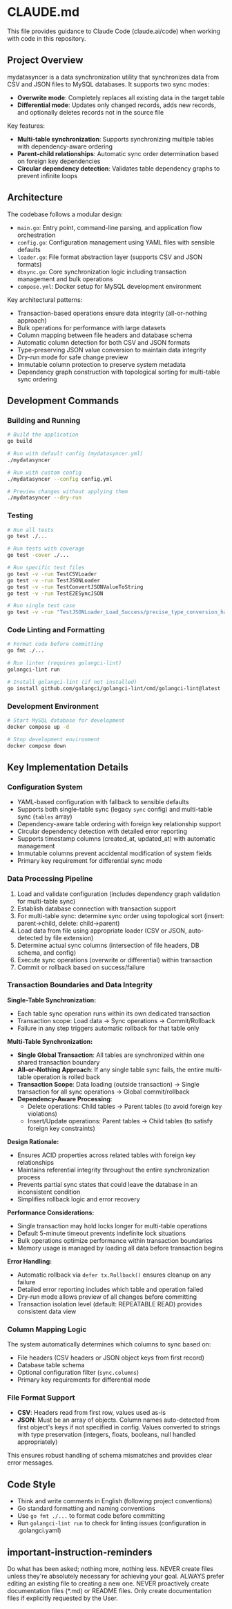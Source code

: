 # CLAUDE.md

This file provides guidance to Claude Code (claude.ai/code) when working with code in this repository.

## Project Overview

mydatasyncer is a data synchronization utility that synchronizes data from CSV and JSON files to MySQL databases. It supports two sync modes:

- **Overwrite mode**: Completely replaces all existing data in the target table
- **Differential mode**: Updates only changed records, adds new records, and optionally deletes records not in the source file

Key features:
- **Multi-table synchronization**: Supports synchronizing multiple tables with dependency-aware ordering
- **Parent-child relationships**: Automatic sync order determination based on foreign key dependencies
- **Circular dependency detection**: Validates table dependency graphs to prevent infinite loops

## Architecture

The codebase follows a modular design:

- `main.go`: Entry point, command-line parsing, and application flow orchestration
- `config.go`: Configuration management using YAML files with sensible defaults
- `loader.go`: File format abstraction layer (supports CSV and JSON formats)
- `dbsync.go`: Core synchronization logic including transaction management and bulk operations
- `compose.yml`: Docker setup for MySQL development environment

Key architectural patterns:
- Transaction-based operations ensure data integrity (all-or-nothing approach)
- Bulk operations for performance with large datasets
- Column mapping between file headers and database schema
- Automatic column detection for both CSV and JSON formats
- Type-preserving JSON value conversion to maintain data integrity
- Dry-run mode for safe change preview
- Immutable column protection to preserve system metadata
- Dependency graph construction with topological sorting for multi-table sync ordering

## Development Commands

### Building and Running
```bash
# Build the application
go build

# Run with default config (mydatasyncer.yml)
./mydatasyncer

# Run with custom config
./mydatasyncer --config config.yml

# Preview changes without applying them
./mydatasyncer --dry-run
```

### Testing
```bash
# Run all tests
go test ./...

# Run tests with coverage
go test -cover ./...

# Run specific test files
go test -v -run TestCSVLoader
go test -v -run TestJSONLoader
go test -v -run TestConvertJSONValueToString
go test -v -run TestE2ESyncJSON

# Run single test case
go test -v -run "TestJSONLoader_Load_Success/precise_type_conversion_handling"
```

### Code Linting and Formatting
```bash
# Format code before committing
go fmt ./...

# Run linter (requires golangci-lint)
golangci-lint run

# Install golangci-lint (if not installed)
go install github.com/golangci/golangci-lint/cmd/golangci-lint@latest
```

### Development Environment
```bash
# Start MySQL database for development
docker compose up -d

# Stop development environment
docker compose down
```

## Key Implementation Details

### Configuration System
- YAML-based configuration with fallback to sensible defaults
- Supports both single-table sync (legacy `sync` config) and multi-table sync (`tables` array)
- Dependency-aware table ordering with foreign key relationship support
- Circular dependency detection with detailed error reporting
- Supports timestamp columns (created_at, updated_at) with automatic management
- Immutable columns prevent accidental modification of system fields
- Primary key requirement for differential sync mode

### Data Processing Pipeline
1. Load and validate configuration (includes dependency graph validation for multi-table sync)
2. Establish database connection with transaction support
3. For multi-table sync: determine sync order using topological sort (insert: parent→child, delete: child→parent)
4. Load data from file using appropriate loader (CSV or JSON, auto-detected by file extension)
5. Determine actual sync columns (intersection of file headers, DB schema, and config)
6. Execute sync operations (overwrite or differential) within transaction
7. Commit or rollback based on success/failure

### Transaction Boundaries and Data Integrity

**Single-Table Synchronization:**
- Each table sync operation runs within its own dedicated transaction
- Transaction scope: Load data → Sync operations → Commit/Rollback
- Failure in any step triggers automatic rollback for that table only

**Multi-Table Synchronization:**
- **Single Global Transaction**: All tables are synchronized within one shared transaction boundary
- **All-or-Nothing Approach**: If any single table sync fails, the entire multi-table operation is rolled back
- **Transaction Scope**: Data loading (outside transaction) → Single transaction for all sync operations → Global commit/rollback
- **Dependency-Aware Processing**: 
  - Delete operations: Child tables → Parent tables (to avoid foreign key violations)
  - Insert/Update operations: Parent tables → Child tables (to satisfy foreign key constraints)

**Design Rationale:**
- Ensures ACID properties across related tables with foreign key relationships
- Maintains referential integrity throughout the entire synchronization process
- Prevents partial sync states that could leave the database in an inconsistent condition
- Simplifies rollback logic and error recovery

**Performance Considerations:**
- Single transaction may hold locks longer for multi-table operations
- Default 5-minute timeout prevents indefinite lock situations
- Bulk operations optimize performance within transaction boundaries
- Memory usage is managed by loading all data before transaction begins

**Error Handling:**
- Automatic rollback via `defer tx.Rollback()` ensures cleanup on any failure
- Detailed error reporting includes which table and operation failed
- Dry-run mode allows preview of all changes before committing
- Transaction isolation level (default: REPEATABLE READ) provides consistent data view

### Column Mapping Logic
The system automatically determines which columns to sync based on:
- File headers (CSV headers or JSON object keys from first record)
- Database table schema
- Optional configuration filter (`sync.columns`)
- Primary key requirements for differential mode

### File Format Support
- **CSV**: Headers read from first row, values used as-is
- **JSON**: Must be an array of objects. Column names auto-detected from first object's keys if not specified in config. Values converted to strings with type preservation (integers, floats, booleans, null handled appropriately)

This ensures robust handling of schema mismatches and provides clear error messages.

## Code Style
- Think and write comments in English (following project conventions)
- Go standard formatting and naming conventions
- Use `go fmt ./...` to format code before committing
- Run `golangci-lint run` to check for linting issues (configuration in .golangci.yaml)

## important-instruction-reminders
Do what has been asked; nothing more, nothing less.
NEVER create files unless they're absolutely necessary for achieving your goal.
ALWAYS prefer editing an existing file to creating a new one.
NEVER proactively create documentation files (*.md) or README files. Only create documentation files if explicitly requested by the User.
